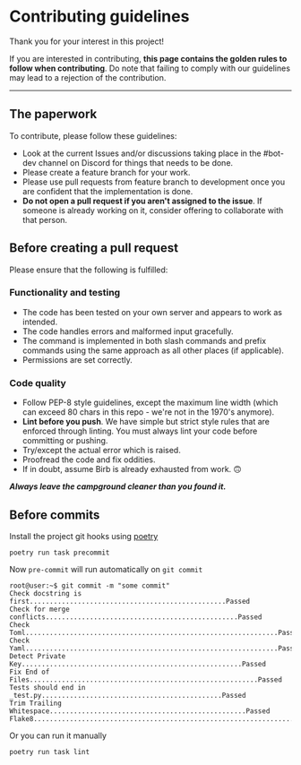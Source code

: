 # Contributing guidelines

Thank you for your interest in this project!

If you are interested in contributing, **this page contains the golden rules to follow when contributing**. Do note that
failing to comply with our guidelines may lead to a rejection of the contribution.

***

## The paperwork

To contribute, please follow these guidelines:

* Look at the current Issues and/or discussions taking place in the #bot-dev channel on Discord for things that needs to
  be done.
* Please create a feature branch for your work.
* Please use pull requests from feature branch to development once you are confident that the implementation is done.
* **Do not open a pull request if you aren't assigned to the issue**. If someone is already working on it, consider
  offering to collaborate with that person.

## Before creating a pull request

Please ensure that the following is fulfilled:

### Functionality and testing

* The code has been tested on your own server and appears to work as intended.
* The code handles errors and malformed input gracefully.
* The command is implemented in both slash commands and prefix commands using the same approach as all other places (if
  applicable).
* Permissions are set correctly.

### Code quality

* Follow PEP-8 style guidelines, except the maximum line width (which can exceed 80 chars in this repo - we're not in
  the 1970's anymore).
* **Lint before you push**. We have simple but strict style rules that are enforced through linting. You must always
  lint your code before committing or pushing.
* Try/except the actual error which is raised.
* Proofread the code and fix oddities.
* If in doubt, assume Birb is already exhausted from work. 🙃

***Always leave the campground cleaner than you found it.***

## Before commits

Install the project git hooks using [poetry]

```shell
poetry run task precommit
```

Now `pre-commit` will run automatically on `git commit`

```console
root@user:~$ git commit -m "some commit"
Check docstring is first.................................................Passed
Check for merge conflicts................................................Passed
Check Toml...............................................................Passed
Check Yaml...............................................................Passed
Detect Private Key.......................................................Passed
Fix End of Files.........................................................Passed
Tests should end in _test.py.............................................Passed
Trim Trailing Whitespace.................................................Passed
Flake8...................................................................Passed
```

Or you can run it manually

```shell
poetry run task lint
```

[flake8]: https://flake8.pycqa.org/en/latest/

[pre-commit]: https://pre-commit.com/

[poetry]: https://python-poetry.org/
